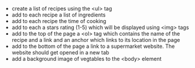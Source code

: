 <ul>
    <li>
    create a list of recipes using the &lt;ul&gt; tag
    </li>
    <li>
    add to each recipe a list of ingredients
    </li>
    <li>
    add to each recipe the time of cooking
    </li>
    <li>
    add to each a stars rating (1-5) which will be displayed using &lt;img&gt; tags
    </li>
    <li>
    add to the top of the page a &lt;ol&gt; tag which contains the name of the recipe and a link and an anchor which links to its location in the page
    </li>
    <li>
    add to the bottom of the page a link to a supermarket website. The website should get opened in a new tab
    </li>
    <li>
    add a background image of vegtables to the &lt;body&gt; element
    </li>
</ul>